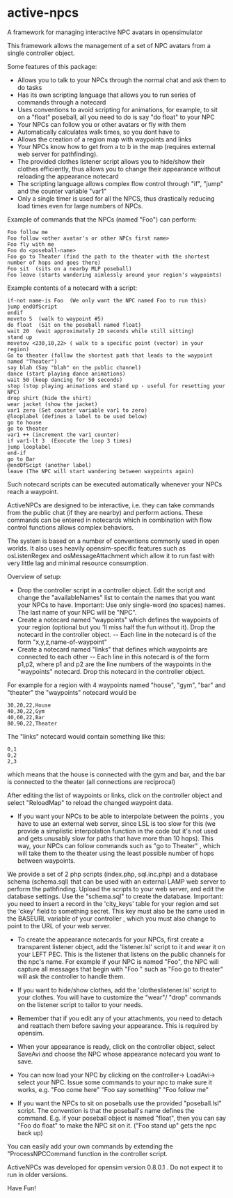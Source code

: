 active-npcs
============

A framework for managing interactive NPC avatars in opensimulator

This framework allows the management of a set of NPC avatars from a single controller object. 

Some features of this package:

- Allows you to talk to your NPCs through the normal chat and ask them to do tasks
- Has its own scripting language that allows you to run series of commands through a notecard
- Uses conventions to avoid scripting for animations, for example, to sit on a "float" poseball, all you need to do is say  "do float"  to your NPC
- Your NPCs can follow you or other avatars or fly with them
- Automatically calculates walk times, so you dont have to 
- Allows the creation of a region map with waypoints and links 
- Your NPCs know how to get from a to b in the map (requires external web server for pathfinding). 
- The provided clothes listener script allows you to hide/show their clothes efficiently, thus allows you to change their appearance without reloading the appearance notecard
- The scripting language allows complex flow control through "if", "jump" and the counter variable "var1"
- Only a single timer is used for all the NPCS, thus drastically reducing load times even for large numbers of NPCs.


Example of commands  that the NPCs  (named "Foo") can perform:
  
    Foo follow me
    Foo follow <other avatar's or other NPCs first name>
    Foo fly with me
    Foo do <poseball-name>
    Foo go to Theater (find the path to the theater with the shortest number of hops and goes there)
    Foo sit  (sits on a nearby MLP poseball)
    Foo leave (starts wandering aimlessly around your region's waypoints)

Example contents of a notecard with a script:
  
    if-not name-is Foo  (We only want the NPC named Foo to run this)
    jump endOfScript
    endif
    moveto 5  (walk to waypoint #5)
    do float  (Sit on the poseball named float)
    wait 20  (wait approximately 20 seconds while still sitting)
    stand up
    movetov <230,10,22> ( walk to a specific point (vector) in your region)
    Go to theater (follow the shortest path that leads to the waypoint named "Theater")
    say blah (Say "blah" on the public channel)
    dance (start playing dance animations)
    wait 50 (keep dancing for 50 seconds)
    stop (stop playing animations and stand up - useful for resetting your NPC)
    drop shirt (hide the shirt)
    wear jacket (show the jacket)
    var1 zero (Set counter variable var1 to zero)
    @looplabel (defines a label to be used below)
    go to house
    go to theater
    var1 ++ (increment the var1 counter)
    if var1-lt 3  (Execute the loop 3 times)
    jump looplabel
    end-if
    go to Bar
    @endOfScipt (another label)
    leave (The NPC will start wandering between waypoints again)

Such notecard scripts can be executed automatically whenever your NPCs reach a waypoint.

ActiveNPCs are designed to be interactive, i.e. they can take commands from the public chat (if they are nearby) and perform actions. These commands can be entered in notecards which in combination with flow control functions allows complex behaviors.

The system is based on a number of conventions commonly used in open worlds. It also uses heavily opensim-specific features such as osListenRegex and osMessageAttachment which allow it to run fast with very little lag and minimal resource consumption. 

Overview of setup:
- Drop the controller script in a controller object. Edit the script and  change the "availableNames" list to contain the names that you want your NPCs to have. Important: Use only single-word (no spaces) names. The last name of your NPC will be "NPC".
- Create a notecard named "waypoints" which defines the waypoints of your region (optional but you 'll miss half the fun without it). Drop the notecard in the controller object.
-- Each line in the notecard is of the form "x,y,z,name-of-waypoint"
- Create a notecard named "links" that defines which waypoints are connected to each other
-- Each line in this notecard is of the form p1,p2, where p1 and p2 are the line numbers of the waypoints in the "waypoints" notecard. Drop this notecard in the controller object.

For example for a region with 4 waypoints named "house", "gym", "bar" and "theater" the "waypoints" notecard would be 

    30,20,22,House
    40,30,22,Gym
    40,60,22,Bar
    80,90,22,Theater

The "links" notecard would contain something like this:

    0,1
    0,2
    2,3

which means that the house is connected with the gym and bar, and the bar is connected to the theater (all connections are reciprocal)

After editing the list of waypoints or links, click on the controller object and select "ReloadMap" to reload the changed waypoint data.

- If you want your NPCs to be able to interpolate between the points , you have to use an external web server, since LSL is too slow for this (we provide a simplistic interpolation function in the code but it's not used and gets unusably slow for paths that have more than 10 hops). This way, your NPCs can follow commands such as "go to Theater" , which will take them to the theater using the least possible number of hops between waypoints. 

We provide a set of 2 php scripts (index.php, sql.inc.php) and a database schema (schema.sql) that can be used with an external LAMP web server to perform the pathfinding. Upload the scripts to your web server, and edit the database settings. Use the "schema.sql" to create the database. Important: you need to insert a record in the 'city_keys' table for your region amd set the 'ckey' field to something secret. This key must also be the same used in the  BASEURL variable of your controller , which you must also change to point to the URL of your web server.

- To create the appearance notecards for your NPCs, first create a transparent listener object, add the 'listener.lsl' script to it and wear it on your LEFT PEC. This is the listener that listens on the public channels for the npc's name. For example if your NPC is  named "Foo", the NPC will capture all messages that begin with "Foo " such as "Foo go to theater" will ask the controller to handle them. 

- If you want to hide/show clothes, add the 'clotheslistener.lsl' script to your clothes. You will have to customize the "wear"/ "drop" commands on the listener script to tailor to your needs.

- Remember that if you edit any of your attachments, you need to detach and reattach them before saving your appearance. This is required by opensim.

- When your appearance is ready, click on the controller object, select SaveAvi and choose the NPC  whose appearance notecard you want to save.
- You can now load your NPC by clicking on the controller-> LoadAvi-> select your NPC. Issue some commands to your npc to make sure it works, e.g. "Foo come here" "Foo say something" "Foo follow me"

- If you want the NPCs to sit on poseballs use the provided "poseball.lsl" script. The convention is that the poseball's name defines the command. E.g. if your poseball object is named "float", then you can say "Foo do float" to make the NPC sit on it. ("Foo stand up" gets the npc back up)

You can easily add your own commands  by extending the "ProcessNPCCommand function in the controller script.

ActiveNPCs was developed for opensim version 0.8.0.1 . Do not expect it to run in older versions.


Have Fun!
